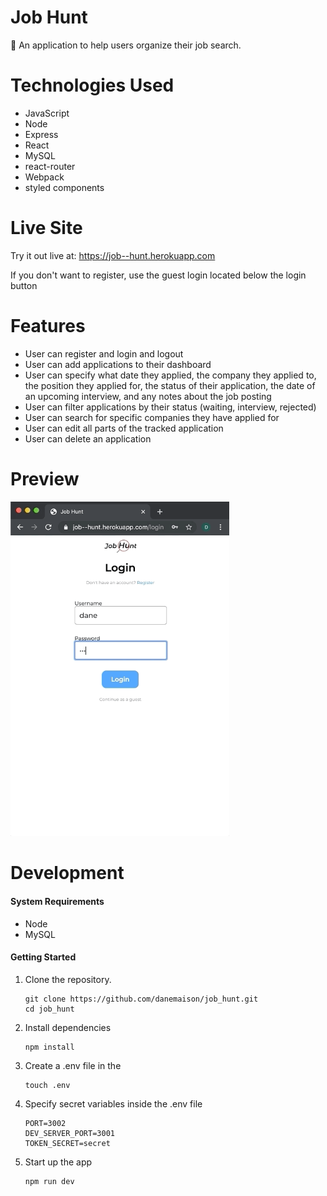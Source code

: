 # Job Hunt
🔎 An application to help users organize their job search.

# Technologies Used

* JavaScript
* Node
* Express
* React
* MySQL
* react-router
* Webpack
* styled components

# Live Site

Try it out live at: https://job--hunt.herokuapp.com

If you don't want to register, use the guest login located below the login button

# Features

* User can register and login and logout
* User can add applications to their dashboard
* User can specify what date they applied,
  the company they applied to,
  the position they applied for,
  the status of their application,
  the date of an upcoming interview,
  and any notes about the job posting
* User can filter applications by their status (waiting, interview, rejected)
* User can search for specific companies they have applied for
* User can edit all parts of the tracked application
* User can delete an application

# Preview

<img src="preview/job_hunt.gif" alt="Job Hunt Preview" width="350"/>

# Development

#### System Requirements

* Node
* MySQL

#### Getting Started


1. Clone the repository.

    ```
    git clone https://github.com/danemaison/job_hunt.git
    cd job_hunt
    ```

1. Install dependencies
    ```
    npm install
    ```

1. Create a .env file in the
    ```
    touch .env
    ```

1. Specify secret variables inside the .env file
    ```
    PORT=3002
    DEV_SERVER_PORT=3001
    TOKEN_SECRET=secret
    ```

1. Start up the app
    ```
    npm run dev
    ```
